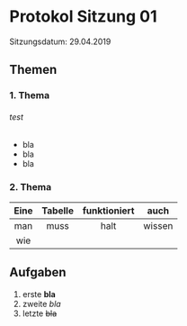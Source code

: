# Protokol Sitzung 01 #

Sitzungsdatum: 29.04.2019

## Themen ##

### 1. Thema ###

###### test 

+ bla
+ bla
+ bla

### 2. Thema ###

| Eine | Tabelle | funktioniert | auch   |
|:----:|:-------:|:------------:|:------:|
| man  | muss    | halt         | wissen |
| wie  |         |              |        |

## Aufgaben ##

1. erste **bla**
2. zweite *bla*
3. letzte ~~bla~~
